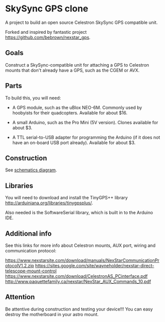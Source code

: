 # SkySync GPS clone

A project to build an open source Celestron SkySync GPS compatible unit.

Forked and inspired by fantastic project https://github.com/bebrown/nexstar_gps.

## Goals

Construct a SkySync-compatible unit for attaching a GPS to Celestron mounts that don't already have a GPS, such as the CGEM or AVX.

## Parts

To build this, you will need:

* A GPS module, such as the uBlox NEO-6M. Commonly used by hoobyists for their quadcopters.
  Available for about $16.

* A small Arduino, such as the Pro Mini (5V version). Clones available for about $3.

* A TTL serial-to-USB adapter for programming the Arduino (if it does not have an on-board
  USB port already). Available for about $3.

## Construction

See [schematics diagram](skysync_gps_clone.png). 

## Libraries

You will need to download and install the TinyGPS++ library http://arduiniana.org/libraries/tinygpsplus/.

Also needed is the SoftwareSerial library, which is built in to the Arduino IDE.

## Additional info

See this links for more info about Celestron mounts, AUX port, wiring and communication protocol:

https://www.nexstarsite.com/download/manuals/NexStarCommunicationProtocolV1.2.zip
https://sites.google.com/site/wayneholder/nexstar-direct-telescope-mount-control
https://www.nexstarsite.com/download/CelestronAS_PCinterface.pdf
http://www.paquettefamily.ca/nexstar/NexStar_AUX_Commands_10.pdf

## Attention

Be attentive during construction and testing your device!!! You can easy destroy the motherboard in your astro mount.

